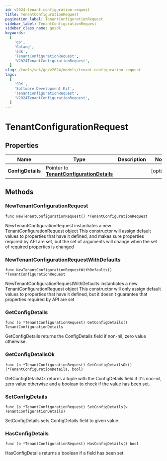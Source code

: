```yaml
---
id: v2024-tenant-configuration-request
title: TenantConfigurationRequest
pagination_label: TenantConfigurationRequest
sidebar_label: TenantConfigurationRequest
sidebar_class_name: gosdk
keywords:
  [
    'go',
    'Golang',
    'sdk',
    'TenantConfigurationRequest',
    'V2024TenantConfigurationRequest',
  ]
slug: /tools/sdk/go/v2024/models/tenant-configuration-request
tags:
  [
    'SDK',
    'Software Development Kit',
    'TenantConfigurationRequest',
    'V2024TenantConfigurationRequest',
  ]
---
```


# TenantConfigurationRequest

## Properties

| Name | Type | Description | Notes |
| --- | --- | --- | --- |
| **ConfigDetails** | Pointer to [**TenantConfigurationDetails**](tenant-configuration-details) |  | [optional] |

## Methods

### NewTenantConfigurationRequest

`func NewTenantConfigurationRequest() *TenantConfigurationRequest`

NewTenantConfigurationRequest instantiates a new TenantConfigurationRequest object This constructor will assign default values to properties that have it defined, and makes sure properties required by API are set, but the set of arguments will change when the set of required properties is changed

### NewTenantConfigurationRequestWithDefaults

`func NewTenantConfigurationRequestWithDefaults() *TenantConfigurationRequest`

NewTenantConfigurationRequestWithDefaults instantiates a new TenantConfigurationRequest object This constructor will only assign default values to properties that have it defined, but it doesn't guarantee that properties required by API are set

### GetConfigDetails

`func (o *TenantConfigurationRequest) GetConfigDetails() TenantConfigurationDetails`

GetConfigDetails returns the ConfigDetails field if non-nil, zero value otherwise.

### GetConfigDetailsOk

`func (o *TenantConfigurationRequest) GetConfigDetailsOk() (*TenantConfigurationDetails, bool)`

GetConfigDetailsOk returns a tuple with the ConfigDetails field if it's non-nil, zero value otherwise and a boolean to check if the value has been set.

### SetConfigDetails

`func (o *TenantConfigurationRequest) SetConfigDetails(v TenantConfigurationDetails)`

SetConfigDetails sets ConfigDetails field to given value.

### HasConfigDetails

`func (o *TenantConfigurationRequest) HasConfigDetails() bool`

HasConfigDetails returns a boolean if a field has been set.
